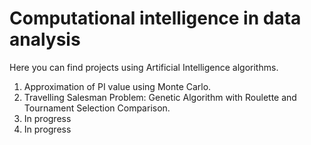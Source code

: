 # Computational intelligence in data analysis
Here you can find projects using Artificial Intelligence algorithms.
1. Approximation of PI value using Monte Carlo.
2. Travelling Salesman Problem: Genetic Algorithm with Roulette and Tournament Selection Comparison.
3. In progress
4. In progress
